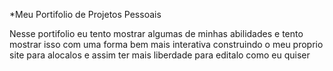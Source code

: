 *Meu Portifolio de Projetos Pessoais

Nesse portifolio eu tento mostrar algumas de minhas abilidades e tento mostrar
isso com uma forma bem mais interativa construindo o meu proprio site para
alocalos e assim ter mais liberdade para editalo como eu quiser
